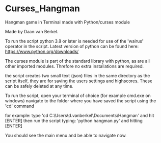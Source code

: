# Curses_Hangman
Hangman game in Terminal made with Python/curses module

Made by Daan van Berkel.

To run the script python 3.8 or later is needed for use of the 'walrus' operator in the script.
Latest version of python can be found here: https://www.python.org/downloads/

The curses module is part of the standard library with python, as are all other imported modules.
Threfore no extra installations are required.

the script creates two small text (json) files in the same directory as the script itself,
they are for saving the users settings and highscores. These can be safely deleted at any time.

To run the script, open your terminal of choice (for example cmd.exe on windows)
navigate to the folder where you have saved the script using the 'cd' command

for example: type 'cd C:\Users\d.vanberkel\Documents\Hangman' and hit [ENTER]
then run the script typing: 'python hangman.py' and hitting [ENTER]

You should see the main menu and be able to navigate now.

